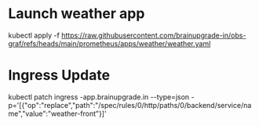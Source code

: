 # Launch weather app
kubectl apply -f https://raw.githubusercontent.com/brainupgrade-in/obs-graf/refs/heads/main/prometheus/apps/weather/weather.yaml

# Ingress Update

kubectl patch ingress <user>-app.brainupgrade.in --type=json  -p='[{"op":"replace","path":"/spec/rules/0/http/paths/0/backend/service/name","value":"weather-front"}]'
